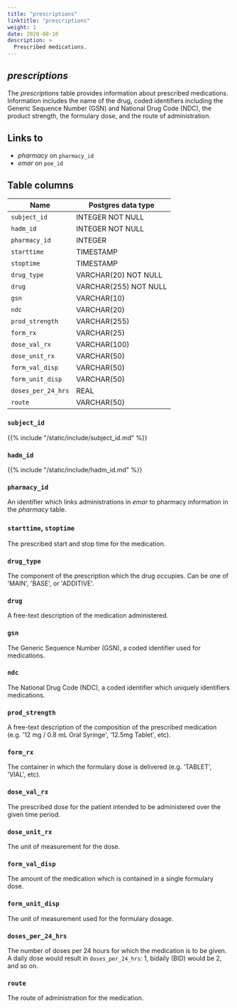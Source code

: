 ```yaml
---
title: "prescriptions"
linktitle: "prescriptions"
weight: 1
date: 2020-08-10
description: >
  Prescribed medications.
---
```


## *prescriptions*

The *prescriptions* table provides information about prescribed medications. Information includes the name of the drug, coded identifiers including the Generic Sequence Number (GSN) and National Drug Code (NDC), the product strength, the formulary dose, and the route of administration.

## Links to

* *pharmacy* on `pharmacy_id`
* *emar* on `poe_id`

<!--

# Important considerations

-->

## Table columns

Name | Postgres data type
---- | ----
`subject_id` | INTEGER NOT NULL
`hadm_id` | INTEGER NOT NULL
`pharmacy_id` | INTEGER
`starttime` | TIMESTAMP
`stoptime` | TIMESTAMP
`drug_type` | VARCHAR(20) NOT NULL
`drug` | VARCHAR(255) NOT NULL
`gsn` | VARCHAR(10)
`ndc` | VARCHAR(20)
`prod_strength` | VARCHAR(255)
`form_rx` | VARCHAR(25)
`dose_val_rx` | VARCHAR(100)
`dose_unit_rx` | VARCHAR(50)
`form_val_disp` | VARCHAR(50)
`form_unit_disp` | VARCHAR(50)
`doses_per_24_hrs` | REAL
`route` | VARCHAR(50)

### `subject_id`

{{% include "/static/include/subject_id.md" %}}

### `hadm_id`

{{% include "/static/include/hadm_id.md" %}}

### `pharmacy_id`

An identifier which links administrations in *emar* to pharmacy information in the *pharmacy* table.

### `starttime`, `stoptime`

The prescribed start and stop time for the medication.

### `drug_type`

The component of the prescription which the drug occupies. Can be one of 'MAIN', 'BASE', or 'ADDITIVE'.

### `drug`

A free-text description of the medication administered.

### `gsn`

The Generic Sequence Number (GSN), a coded identifier used for medications.

### `ndc`

The National Drug Code (NDC), a coded identifier which uniquely identifiers medications.

### `prod_strength`

A free-text description of the composition of the prescribed medication (e.g. '12 mg / 0.8 mL Oral Syringe', '12.5mg Tablet', etc).

### `form_rx`

The container in which the formulary dose is delivered (e.g. 'TABLET', 'VIAL', etc).

### `dose_val_rx`

The prescribed dose for the patient intended to be administered over the given time period.

### `dose_unit_rx`

The unit of measurement for the dose.

### `form_val_disp`

The amount of the medication which is contained in a single formulary dose.

### `form_unit_disp`

The unit of measurement used for the formulary dosage.

### `doses_per_24_hrs`

The number of doses per 24 hours for which the medication is to be given. A daily dose would result in `doses_per_24_hrs`: 1, bidaily (BID) would be 2, and so on.

### `route`

The route of administration for the medication.